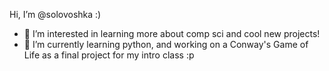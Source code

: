 Hi, I’m @solovoshka :)
- 👀 I’m interested in learning more about comp sci and cool new projects!
- 🌱 I’m currently learning python, and working on a Conway's Game of Life as a final project for my intro class :p

<!---
solovoshka/solovoshka is a ✨ special ✨ repository because its `README.md` (this file) appears on your GitHub profile.
You can click the Preview link to take a look at your changes.
--->
